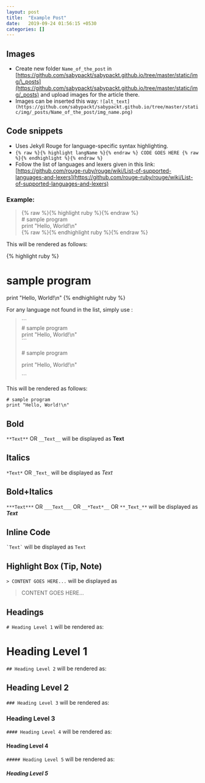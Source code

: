 ```yaml
---
layout: post
title:  "Example Post"
date:   2019-09-24 01:56:15 +0530
categories: []
---
```


## Images

* Create new folder `Name_of_the_post` in [https://github.com/sabypackt/sabypackt.github.io/tree/master/static/img/\_posts](https://github.com/sabypackt/sabypackt.github.io/tree/master/static/img/_posts) and upload images for the article there.
* Images can be inserted this way: `![alt_text](https://github.com/sabypackt/sabypackt.github.io/tree/master/static/img/_posts/Name_of_the_post/img_name.png)`

## Code snippets

* Uses Jekyll Rouge for language-specific syntax highlighting.
* `{% raw %}{% highlight langName %}{% endraw %} CODE GOES HERE {% raw %}{% endhighlight %}{% endraw %}`
* Follow the list of languages and lexers given in this link: [https://github.com/rouge-ruby/rouge/wiki/List-of-supported-languages-and-lexers](https://github.com/rouge-ruby/rouge/wiki/List-of-supported-languages-and-lexers)

### Example:

> {% raw %}{% highlight ruby %}{% endraw %} <br /> \# sample program <br /> print "Hello, World!\n" <br /> {% raw %}{% endhighlight ruby %}{% endraw %}

This will be rendered as follows:

{% highlight ruby %}
# sample program
print "Hello, World!\n"
{% endhighlight ruby %}

For any language not found in the list, simply use :

> \`\`\` <br /> \# sample program <br /> print "Hello, World!\n" <br /> \`\`\`
>
> \# sample program
>
> print "Hello, World!\n"
>
> \`\`\`

This will be rendered as follows:

``` 
# sample program
print "Hello, World!\n"
```

## Bold

`**Text**` OR `__Text__` will be displayed as **Text**

## Italics

`*Text*` OR `_Text_` will be displayed as *Text*

## Bold+Italics

`***Text***` OR `___Text___` OR `__*Text*__` OR `**_Text_**` will be displayed as ***Text***

## Inline Code

`` `Text` ``  will be displayed as `Text`

## Highlight Box (Tip, Note)

`> CONTENT GOES HERE...` will be displayed as

> CONTENT GOES HERE...

## Headings

`# Heading Level 1` will be rendered as:
# Heading Level 1
`## Heading Level 2` will be rendered as:
## Heading Level 2
`### Heading Level 3` will be rendered as:
### Heading Level 3
`#### Heading Level 4` will be rendered as:
#### Heading Level 4
`##### Heading Level 5` will be rendered as:
##### Heading Level 5

